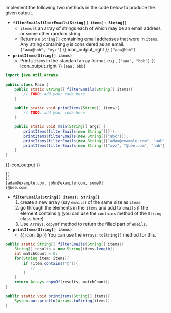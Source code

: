 <panel type="dark" header="###  <small><small>{{ icon_important }} [Key Exercise] `filterEmails` method</small></small>" expanded >
<question>

Implement the following two methods in the code below to produce the given output.
* **`filterEmailsfilterEmails(String[] items): String[]`**
  * `items` is an array of strings each of which may be an email address or some other random string
  * Returns a `String[]` containing email addresses that were in `items`. Any string containing `@` is considered as an email.<br>
  `["aaa@bbb", "xyz"]` {{ icon_output_right }} `["aaa@bbb"]`
* **`printItems(String[] items)`**
  * Prints `items` in the standard array format. e.g., `["aaa", "bbb"]` {{ icon_output_right }} `[aaa, bbb]`


```java
import java.util.Arrays;

public class Main {
    public static String[] filterEmails(String[] items){
        // TODO: add your code here
    }

    public static void printItems(String[] items){
        // TODO: add your code here
    }

    public static void main(String[] args) {
        printItems(filterEmails(new String[]{}));
        printItems(filterEmails(new String[]{"abc"}));
        printItems(filterEmails(new String[]{"adam@example.com", "aab", "john@example.com", "some@"}));
        printItems(filterEmails(new String[]{"xyz", "@bee.com", "aab"}));
    }
}
```
{{ icon_output }}
```
[]
[]
[adam@example.com, john@example.com, some@]
[@bee.com]

```

<div slot="hint">

* **`filterEmails(String[] items): String[]`**
  1. create a new array (say `emails`) of the same size as `items`
  1. go through the elements in the `items` and add to `emails` if the element contains `@` (you can use the `contains` method of the `String` class here)
  1. Use `Arrays.copyOf` method to return the filled part of `emails`.
* **`printItems(String[] items)`**
  * {{ icon_tip }} You can use the `Arrays.toString()` method for this.

<panel type="seamless" header="Partial solution">

```java
public static String[] filterEmails(String[] items){
    String[] results = new String[items.length];
    int matchCount = 0;
    for(String item: items){
        if (item.contains("@")){
           //...
        }
    }
    return Arrays.copyOf(results, matchCount);
}

public static void printItems(String[] items){
    System.out.println(Arrays.toString(items));
}
```
</panel>

</div>
</question>
</panel>
